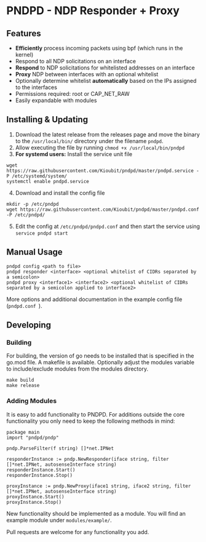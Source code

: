 # PNDPD - NDP Responder + Proxy
## Features
- **Efficiently** process incoming packets using bpf (which runs in the kernel)
- Respond to all NDP solicitations on an interface
- **Respond** to NDP solicitations for whitelisted addresses on an interface
- **Proxy** NDP between interfaces with an optional whitelist
- Optionally determine whitelist **automatically** based on the IPs assigned to the interfaces 
- Permissions required: root or CAP_NET_RAW
- Easily expandable with modules

## Installing & Updating

1) Download the latest release from the releases page and move the binary to the ``/usr/local/bin/`` directory under the filename ``pndpd``.
2) Allow executing the file by running ``chmod +x /usr/local/bin/pndpd``
3) **For systemd users:** Install the service unit file
```` 
wget https://raw.githubusercontent.com/Kioubit/pndpd/master/pndpd.service -P /etc/systemd/system/
systemctl enable pndpd.service
```` 
4) Download and install the config file
```` 
mkdir -p /etc/pndpd
wget https://raw.githubusercontent.com/Kioubit/pndpd/master/pndpd.conf -P /etc/pndpd/
````
5) Edit the config at ``/etc/pndpd/pndpd.conf`` and then start the service using ``service pndpd start``

## Manual Usage
```` 
pndpd config <path to file>
pndpd responder <interface> <optional whitelist of CIDRs separated by a semicolon>
pndpd proxy <interface1> <interface2> <optional whitelist of CIDRs separated by a semicolon applied to interface2>
````
More options and additional documentation in the example config file (``pndpd.conf ``).

## Developing

### Building
For building, the version of go needs to be installed that is specified in the go.mod file. A makefile is available. Optionally adjust the modules variable to include/exclude modules from the modules directory.
````
make build
make release
```` 
### Adding Modules 
It is easy to add functionality to PNDPD. For additions outside the core functionality you only need to keep the following methods in mind:
```` 
package main
import "pndpd/pndp"

pndp.ParseFilter(f string) []*net.IPNet

responderInstance := pndp.NewResponder(iface string, filter []*net.IPNet, autosenseInterface string)
responderInstance.Start()
responderInstance.Stop()

proxyInstance := pndp.NewProxy(iface1 string, iface2 string, filter []*net.IPNet, autosenseInterface string)
proxyInstance.Start()
proxyInstance.Stop()
````
New functionality should be implemented as a module. You will find an example module under ``modules/example/``. 

Pull requests are welcome for any functionality you add.
